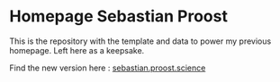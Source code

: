 # Homepage Sebastian Proost

This is the repository with the template and data to power my previous homepage. Left here as a keepsake. 

Find the new version here : [sebastian.proost.science](https://sebastian.proost.science)
